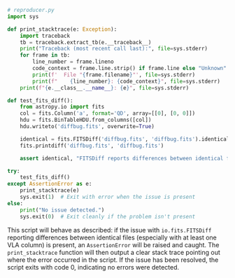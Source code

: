 ```python
# reproducer.py
import sys

def print_stacktrace(e: Exception):
    import traceback
    tb = traceback.extract_tb(e.__traceback__)
    print("Traceback (most recent call last):", file=sys.stderr)
    for frame in tb:
        line_number = frame.lineno
        code_context = frame.line.strip() if frame.line else "Unknown"
        print(f'  File "{frame.filename}"', file=sys.stderr)
        print(f"    {line_number}: {code_context}", file=sys.stderr)
    print(f"{e.__class__.__name__}: {e}", file=sys.stderr)

def test_fits_diff():
    from astropy.io import fits
    col = fits.Column('a', format='QD', array=[[0], [0, 0]])
    hdu = fits.BinTableHDU.from_columns([col])
    hdu.writeto('diffbug.fits', overwrite=True)

    identical = fits.FITSDiff('diffbug.fits', 'diffbug.fits').identical
    fits.printdiff('diffbug.fits', 'diffbug.fits')

    assert identical, "FITSDiff reports differences between identical files."

try:
    test_fits_diff()
except AssertionError as e:
    print_stacktrace(e)
    sys.exit(1)  # Exit with error when the issue is present
else:
    print("No issue detected.")
    sys.exit(0)  # Exit cleanly if the problem isn't present
```

This script will behave as described: if the issue with `io.fits.FITSDiff` reporting differences between identical files (especially with at least one VLA column) is present, an `AssertionError` will be raised and caught. The `print_stacktrace` function will then output a clear stack trace pointing out where the error occurred in the script. If the issue has been resolved, the script exits with code 0, indicating no errors were detected.